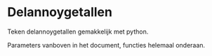 # Delannoygetallen
Teken delannoygetallen gemakkelijk met python.

Parameters vanboven in het document, functies helemaal onderaan.
